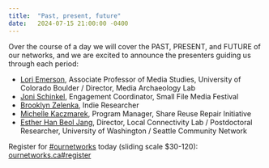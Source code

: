 ```yaml
---
title:  "Past, present, future"
date:   2024-07-15 21:00:00 -0400
---
```


Over the course of a day we will cover the PAST, PRESENT, and FUTURE of our networks, and we are excited to announce the presenters guiding us through each period:
- [Lori Emerson](https://loriemerson.net/), Associate Professor of Media Studies, University of Colorado Boulder / Director, Media Archaeology Lab
- [Joni Schinkel](https://jschinkel.com/), Engagement Coordinator, Small File Media Festival
- [Brooklyn Zelenka](https://notes.brooklynzelenka.com/), Indie Researcher
- [Michelle Kaczmarek](https://www.sharereuserepair.org/), Program Manager, Share Reuse Repair Initiative
- [Esther Han Beol Jang](https://estherjang.com/), Director, Local Connectivity Lab / Postdoctoral Researcher, University of Washington / Seattle Community Network

Register for [#ournetworks](https://post.lurk.org/tags/ournetworks) today (sliding scale $30-120): [ournetworks.ca#register](https://ournetworks.ca/#register)

